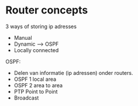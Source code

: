 # Router concepts

3 ways of storing ip adresses
  - Manual
  - Dynamic --> OSPF
  - Locally connected

OSPF:
  - Delen van informatie (ip adressen) onder routers.
  - OSPF 1 local area
  - OSPF 2 area to area
  - PTP Point to Point
  - Broadcast
